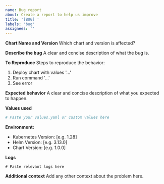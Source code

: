 ```yaml
---
name: Bug report
about: Create a report to help us improve
title: '[BUG] '
labels: 'bug'
assignees: ''
---
```


**Chart Name and Version**
Which chart and version is affected?

**Describe the bug**
A clear and concise description of what the bug is.

**To Reproduce**
Steps to reproduce the behavior:
1. Deploy chart with values '...'
2. Run command '...'
3. See error

**Expected behavior**
A clear and concise description of what you expected to happen.

**Values used**
```yaml
# Paste your values.yaml or custom values here
```

**Environment:**
 - Kubernetes Version: [e.g. 1.28]
 - Helm Version: [e.g. 3.13.0]
 - Chart Version: [e.g. 1.0.0]

**Logs**
```
# Paste relevant logs here
```

**Additional context**
Add any other context about the problem here.
